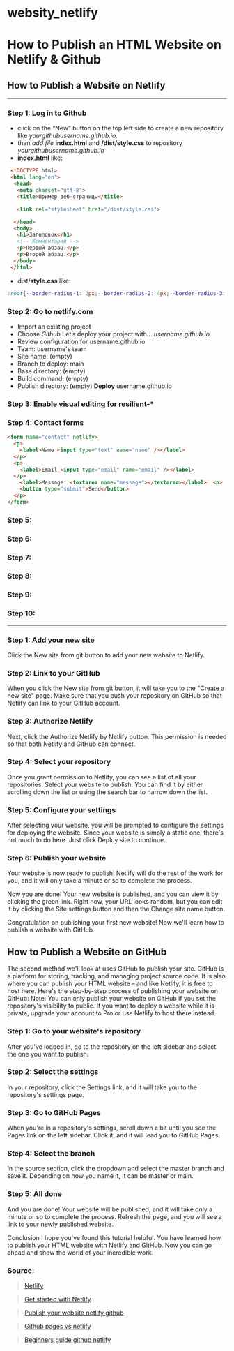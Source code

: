 # websity_netlify

# How to Publish an HTML Website on Netlify & Github

## How to Publish a Website on Netlify

---

### Step 1: Log in to Github
* click on the “New” button on the top left side to create a new repository like _yourgithubusername.github.io_.
* than _add file_ __index.html__ and __/dist/style.css__ to repository _yourgithubusername.github.io_
* __index.html__ like:

```html
 <!DOCTYPE html>
 <html lang="en">
  <head>
   <meta charset="utf-8">
   <title>Пример веб-страницы</title>

   <link rel="stylesheet" href="/dist/style.css">

  </head>
  <body>
   <h1>Заголовок</h1>
   <!-- Комментарий -->
   <p>Первый абзац.</p>
   <p>Второй абзац.</p>
  </body>
 </html>
```

* dist/__style.css__ like:
```css
:root{--border-radius-1: 2px;--border-radius-2: 4px;--border-radius-3: 8px;--border-radius-4: 16px;--border-radius-scale: 2px;--border-radius-pill: 360px;--neutral-light-100: #f6f6f7;--neutral-light-200: #e9ebed;--neutral-light-300: #d1d5da;--neutral-light-400: #9da7b2;--neutral-light-500: #778089;--neutral-light-600: #545a61;--neutral-light-700: #353a3e;--neutral-light-800: #181a1c;--neutral-light-000: #ffffff;--neutral-dark-100: #e6ecf2;--neutral-dark-200: #abb5bf;--neutral-dark-300: #7e8792;--neutral-dark-400: #4d565f;--neutral-dark-500: #3b434c;--neutral-dark-600: #272f38;--neutral-dark-700: #1e242c;--neutral-dark-800: #12181f;--neutral-dark-900: #060b10;--neutral-dark-000: #ffffff;--teal-100: #8efbf7;--teal-200: #32e6e2;--teal-300: #14d8d4;--teal-400: #05bdba;--teal-500: #04a29f;--teal-600: #02807d;--teal-700: #016968;--teal-800: #014847;--teal-900: #0c2a2a;--teal-000: #defffe;--blue-100: #cde2ff;--blue-200: #b5d2fb;--blue-300: #9cbef6;--blue-400: #80abfa;--blue-500: #5d8df5;--blue-600: #316bf4;--blue-700: #2e51ed;--blue-800: #2036a1;--blue-900: #1b205b;--blue-000: #edf4ff;--gold-100: #f6e0a5;--gold-200: #facd6f;--gold-300: #fbb13d;--gold-400: #f98e21;--gold-500: #d5771a;--gold-600: #a85d13;--gold-700: #8c4c0d;--gold-800: #603408;--gold-900: #332213;--gold-000: #fdf5d8;--red-100: #fbd3d0;--red-200: #ffbdba;--red-300: #ffada9;--red-400: #fe8382;--red-500: #fe4e5c;--red-600: #d62740;--red-700: #af2536;--red-800: #800a20;--red-900: #3d1c1b;--red-000: #fbeeed;--green-100: #bef9c6;--green-200: #93f5a5;--green-300: #64d87f;--green-400: #3ac364;--green-500: #31a855;--green-600: #228240;--green-700: #1a6b34;--green-800: #0f4a21;--green-900: #152a19;--green-000: #e7fce9;--pink-100: #f6d2f2;--pink-200: #f7bcf3;--pink-300: #f3a8ee;--pink-400: #ef7feb;--pink-500: #df5adc;--pink-600: #b938b8;--pink-700: #9a2d99;--pink-800: #6c1d6b;--pink-900: #381b37;--pink-000: #fcf0fb;--purple-100: #e2d9f7;--purple-200: #d8c7ff;--purple-300: #cab9f4;--purple-400: #b49df1;--purple-500: #9b80ed;--purple-600: #775ce7;--purple-700: #614aca;--purple-800: #382aa4;--purple-900: #292142;--purple-000: #f5f2fc}*,*::before,*::after{box-sizing:border-box}html,body,h1,h2,h3,h4,h5,p,figure,blockquote,dl,dd,ul,ol,pre,code{margin:0}:where(p,h1,h2,h3,h4,h5,h6){overflow-wrap:break-word}:where(ul,ol){padding-inline-start:1em}:where(ul[role=list],ol[role=list],ul[class],ol[class]){list-style:none;padding-inline-start:0}@media(prefers-reduced-motion: no-preference){html:focus-within{scroll-behavior:smooth}}html{-moz-text-size-adjust:none;-webkit-text-size-adjust:none;text-size-adjust:none}body{line-height:1.5;min-height:100vh}a{color:currentcolor}a:not([class]){text-decoration-skip-ink:auto}picture,img,video,iframe,object{display:block;max-inline-size:100%;block-size:auto}input,button,textarea,select{font:inherit}:root{--font-system: system-ui, -apple-system, BlinkMacSystemFont, “Segoe UI”, Roboto, Oxygen-Sans, Ubuntu, Cantarell, “Helvetica Neue”, Arial, sans-serif;--font-primary: Mulish, var(--font-system);--font-secondary: Pacaembu, var(--font-system);--font-heading: var(--font-secondary);--font-monospace: ui-monospace, "Cascadia Code", "Source Code Pro", Menlo, Consolas, "DejaVu Sans Mono", monospace;--step--1: clamp(0.625rem, 0.5811rem + 0.2193vi, 0.9375rem);--step-0: clamp(0.75rem, 0.6974rem + 0.2632vi, 1.125rem);--step-1: clamp(0.9rem, 0.8368rem + 0.3158vi, 1.35rem);--step-2: clamp(1.08rem, 1.0042rem + 0.3789vi, 1.62rem);--step-3: clamp(1.296rem, 1.2051rem + 0.4547vi, 1.944rem);--step-4: clamp(1.5552rem, 1.4461rem + 0.5457vi, 2.3328rem);--step-5: clamp(1.8662rem, 1.7353rem + 0.6548vi, 2.7994rem);--step-6: clamp(2.2395rem, 2.0823rem + 0.7858vi, 3.3592rem);--radius-1: 4px;--radius-2: 6px;--radius-3: 10px;--grid-line-size: 10px;--icon-chevron: url(data:image/svg+xml;base64,PHN2ZyB4bWxucz0iaHR0cDovL3d3dy53My5vcmcvMjAwMC9zdmciIHZpZXdCb3g9IjAgMCA1MTIgNTEyIj4KICA8cGF0aCBmaWxsPSIjMTgxYTFjIiBkPSJNMjMzLjQgNDA2LjZjMTIuNSAxMi41IDMyLjggMTIuNSA0NS4zIDBsMTkyLTE5MmMxMi41LTEyLjUgMTIuNS0zMi44IDAtNDUuM3MtMzIuOC0xMi41LTQ1LjMgMEwyNTYgMzM4LjcgODYuNiAxNjkuNGMtMTIuNS0xMi41LTMyLjgtMTIuNS00NS4zIDBzLTEyLjUgMzIuOCAwIDQ1LjNsMTkyIDE5MnoiLz4KPC9zdmc+);--text-color-primary: #ffffffdd;--text-color-vibrant: #ffffff;--shade-down-1: #00000008;--shade-down-2: #00000015;--shade-down-3: #00000022;--gradient-main: var(--blue-900) 10vh, var(--blue-800) 80vh}.light-mode{--gradient-main: var(--blue-100) 5vh, white 20vh;--text-color-primary: #000000aa;--text-color-vibrant: #000;--shade-down-1: #00000008;--shade-down-2: #00000015;--shade-down-3: #00000022}@font-face{font-family:Pacaembu;src:url(https://example-styles.netlify.app/fonts/PacaembuVar-latin.woff2) format("woff2");unicode-range:U+5,U+20,U+21,U+24,U+25,U+26,U+27,U+2B-2E,U+30-3A,U+3F,U+41-5A,U+61-7A,U+D7,U+2019,U+201C,U+201D;font-weight:100 1000;font-display:swap}@font-face{font-family:Mulish;src:url(https://example-styles.netlify.app/fonts/MulishVar-latin.woff2) format("woff2");unicode-range:U+5,U+20,U+21,U+24,U+25,U+26,U+27,U+2B-2E,U+30-3A,U+3F,U+41-5A,U+61-7A,U+D7,U+2019,U+201C,U+201D;font-weight:200 900;font-display:swap}body{text-align:center;min-height:100vh;display:flex;flex-direction:column;gap:0}header nav,footer nav{display:flex;flex-direction:row;justify-content:space-between;align-items:center;gap:1em;padding:2em 0em;margin:0;border-bottom:solid .5px rgba(255,255,255,.1333333333)}header nav ul,footer nav ul{list-style:none;display:flex;flex-direction:row;justify-content:space-between;align-items:center;gap:1em}main{padding-bottom:6em}section{text-align:left;max-width:70ch;margin:2em auto 4em}header section{margin-top:3em;margin-bottom:5em}footer{background-color:#fff;padding:4em;margin:0 -2rem}footer>div{text-align:left;margin:2em auto}footer section{margin:0;padding:0}footer .links-container{display:flex;flex-wrap:wrap;gap:3rem;justify-content:start;margin-top:3rem}footer small{font-size:1em;display:flex;justify-content:space-between;align-items:baseline;flex-wrap:wrap;margin-top:4em;border-top:solid 1px var(--neutral-dark-100);color:var(--neutral-dark-300)}footer small ul{list-style:none;display:flex;flex-wrap:wrap;justify-content:flex-start;gap:1em}.flex-btwn{display:flex;justify-content:space-between;align-content:center}.panel{background-color:var(--shade-down-2);border-radius:var(--radius-3);padding:2em;margin:2em 0}body{color:var(--text-color-primary);line-height:1.6;font-size:var(--step-1);font-family:var(--font-primary)}nav{font-size:var(--step-0)}h1,h2,h3,h4{font-family:var(--font-heading);padding:1em 0 .75em;line-height:1.3;text-wrap:pretty;color:var(--text-color-vibrant)}h1{font-size:var(--step-6)}h2{font-size:var(--step-5)}h3{font-size:var(--step-4)}h4{font-size:var(--step-3)}h4{font-family:var(--font-primary);font-weight:600}p+p{margin-top:1.5em}blockquote{border-left:solid 2px var(--blue-100);background:var(--shade-down-2);padding:2em;margin:2em 0;font-size:var(--step-0)}blockquote h1,blockquote h2,blockquote h3,blockquote h4{font-size:1.4em;padding-top:0}ul,ol{margin:1em 0}li::marker{color:var(--blue-200)}dl{margin:1em 0;display:grid;grid-template-columns:max-content 1fr;gap:.4em 1em}dt{font-weight:700}dt::after{content:":"}footer{font-size:.85em}footer h3{color:#000;font-size:1.1em;font-family:var(--font-primary);font-weight:700;padding-block:var(--space-s)}footer li{margin-block-start:12px}footer a:link,footer a:visited{color:var(--neutral-dark-300);text-decoration:none}footer a:hover,footer a:focus{color:var(--neutral-dark-900);text-decoration:underline}a.btn-primary:link,a.btn-primary:visited,a.btn-secondary:link,a.btn-secondary:visited,input[type=submit],button{background-color:var(--teal-200);color:var(--blue-800);border:1px solid var(--teal-200);padding:.3em 1em;margin:1em auto;border-radius:var(--radius-2);font-weight:600;font-size:.9em;font-family:var(--font-heading);text-decoration:none;display:inline-block;transition:all 300ms;cursor:pointer}a.btn-secondary:link,a.btn-secondary:visited{color:var(--blue-000);background-color:rgba(0,0,0,0);border-color:#fff}a.btn-primary:hover,a.btn-primary:focus,a.btn-secondary:hover,a.btn-secondary:focus,button:not(:disabled):hover,button:not(:disabled):focus{background-color:#fff;color:var(--blue-800);border:1px solid #fff;cursor:pointer;transition:all 100ms}button:disabled{opacity:.4;cursor:not-allowed}form{background-color:var(--shade-down-2);border-radius:var(--radius-3);padding:2em}label{font-size:.9em;color:var(--text-color-primary)}input:not([type=submit]),select{width:100%;font-size:1.1em;border:solid 1px #000;border-radius:var(--radius-2);padding:.3em .8em;margin-bottom:.8em}input[type=text]::placeholder,input[type=password]::placeholder{color:var(--neutral-light-500)}input[type=submit]{padding:.4em 1em}input[type=submit]:not(:disabled):hover,input[type=submit]:not(:disabled):focus{background-color:#fff;border-color:#fff}select{appearance:none;-webkit-appearance:none;background-image:var(--icon-chevron);background-position:calc(100% - 8px);background-repeat:no-repeat;background-size:.75em}label>*{display:block;margin-top:.3em}pre,code{background-color:var(--blue-900);color:var(--blue-300)}code{padding:.2em;border-radius:var(--radius-1);font-size:var(--step-0)}pre{padding:1em;margin:1em 0;border-radius:var(--radius-3);overflow-y:scroll}pre code{padding:0}.hljs-cdata,.hljs-comment,.hljs-doctype,.hljs-prolog{color:#568ccf}.hljs-punctuation{color:#c5c8c6}.namespace{opacity:.7}.hljs-keyword,.hljs-property,.hljs-tag{color:#95d6f8}.hljs-title.class_{color:#fff}.hljs-boolean,.hljs-constant{color:#9c9}.hljs-symbol{color:#f92672}.hljs-number{color:#ff73fd}.hljs-attr-name,.hljs-builtin,.hljs-char,.hljs-inserted,.hljs-selector,.hljs-string{color:#00faee}.hljs-variable{color:#c6c5fe}.hljs-operator{color:#ededed}.hljs-entity{color:#ffffb6;cursor:help}.hljs-url{color:#96cbfe}.language-css .hljs-string,.style .hljs-string{color:#87c38a}.hljs-atrule,.hljs-attr-value{color:#f9ee98}.hljs-title.function_{color:#dad085}.hljs-regex{color:#e9c062}.hljs-important{color:#fd971f}.hljs-bold,.hljs-important{font-weight:bold}.hljs-italic{font-style:italic}.hljs-prefix.deleted,.hljs-prefix.inserted,.hljs-prefix.unchanged{-webkit-user-select:none;-moz-user-select:none;-ms-user-select:none;user-select:none}.hljs-table{background:0 0;box-shadow:none;display:inline}::selection{background-color:var(--teal-200);color:#000}html{background:linear-gradient(180deg, var(--gradient-main))}body{padding:0 2rem;font-family:var(--font-primary);background:linear-gradient(rgba(0, 0, 0, 0.062745098) 0.5px, transparent 0.5px),linear-gradient(90deg, rgba(0, 0, 0, 0.062745098) 0.5px, transparent 0.5px);background-size:var(--grid-line-size) var(--grid-line-size)}footer .nf-logo,header .nf-logo{height:var(--step-5);color:#fff}hr{border-style:none;border-top:solid .5px rgba(255,255,255,.1333333333);margin:0}a:link,a:visited{color:var(--text-color-vibrant);text-decoration:underline;text-decoration-color:rgba(255,255,255,.4666666667);text-decoration-thickness:1px;text-underline-offset:.2em;transition:all 300ms}a:hover,a:focus{text-decoration-color:var(--teal-200);text-underline-offset:.3em;transition:all 100ms}.social-icons{display:flex;gap:1em;justify-content:space-between;margin-bottom:2em}.social-icons a:link,.social-icons a:visited{display:inline-block;opacity:.3}.social-icons a:focus,.social-icons a:hover{opacity:1}.social-icons img{width:24px;height:24px}
```

### Step 2: Go to netlify.com
* Import an existing project
* Choose _Github_ Let’s deploy your project with… _username.github.io_
* Review configuration for username.github.io
 * Team: username's team
 * Site name: (empty)
 * Branch to deploy: main
 * Base directory: (empty)
 * Build command: (empty)
 * Publish directory: (empty)
__Deploy__ username.github.io

### Step 3: Enable visual editing for resilient-*

### Step 4: Contact forms
```html
<form name="contact" netlify>
  <p>
    <label>Name <input type="text" name="name" /></label>
  </p>
  <p>
    <label>Email <input type="email" name="email" /></label>
  </p>
    <label>Message: <textarea name="message"></textarea></label>  <p>
    <button type="submit">Send</button>
  </p>
</form>
```


### Step 5:

### Step 6:

### Step 7:

### Step 8:

### Step 9:

### Step 10:


---

### Step 1: Add your new site
Click the New site from git button to add your new website to Netlify.

### Step 2: Link to your GitHub
When you click the New site from git button, it will take you to the "Create a new site" page. Make sure that you push your repository on GitHub so that Netlify can link to your GitHub account.

### Step 3: Authorize Netlify
Next, click the Authorize Netlify by Netlify button. This permission is needed so that both Netlify and GitHub can connect.

### Step 4: Select your repository
Once you grant permission to Netlify, you can see a list of all your repositories. Select your website to publish. You can find it by either scrolling down the list or using the search bar to narrow down the list.

### Step 5: Configure your settings
After selecting your website, you will be prompted to configure the settings for deploying the website. Since your website is simply a static one, there's not much to do here. Just click Deploy site to continue.

### Step 6: Publish your website
Your website is now ready to publish! Netlify will do the rest of the work for you, and it will only take a minute or so to complete the process.

Now you are done! Your new website is published, and you can view it by clicking the green link.
Right now, your URL looks random, but you can edit it by clicking the Site settings button and then the Change site name button.

Congratulation on publishing your first new website! Now we'll learn how to publish a website with GitHub.

## How to Publish a Website on GitHub

The second method we'll look at uses GitHub to publish your site. GitHub is a platform for storing, tracking, and managing project source code. It is also where you can publish your HTML website – and like Netlify, it is free to host here.
Here's the step-by-step process of publishing your website on GitHub:
Note: You can only publish your website on GitHub if you set the repository's visibility to public. If you want to deploy a website while it is private, upgrade your account to Pro or use Netlify to host there instead.

### Step 1: Go to your website's repository
After you've logged in, go to the repository on the left sidebar and select the one you want to publish.

### Step 2: Select the settings
In your repository, click the Settings link, and it will take you to the repository's settings page.

### Step 3: Go to GitHub Pages
When you're in a repository's settings, scroll down a bit until you see the Pages link on the left sidebar. Click it, and it will lead you to GitHub Pages.

### Step 4: Select the branch
In the source section, click the dropdown and select the master branch and save it. Depending on how you name it, it can be master or main.

### Step 5: All done
And you are done! Your website will be published, and it will take only a minute or so to complete the process. Refresh the page, and you will see a link to your newly published website.

Conclusion
I hope you've found this tutorial helpful. You have learned how to publish your HTML website with Netlify and GitHub. Now you can go ahead and show the world of your incredible work.

### Source:

> [Netlify](https://www.netlify.com/)

> [Get started with Netlify](https://docs.netlify.com/get-started/)

> [Publish your website netlify github](https://www.freecodecamp.org/news/publish-your-website-netlify-github/)

> [Github pages vs netlify](https://www.aleksandrhovhannisyan.com/blog/github-pages-vs-netlify/)

> [Beginners guide github netlify](https://sjinnovation.com/beginners-guide-deploy-super-fast-website-nelify-or-github-within-minutes)
